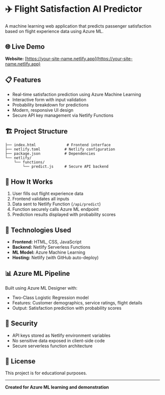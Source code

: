 # ✈️ Flight Satisfaction AI Predictor

A machine learning web application that predicts passenger satisfaction based on flight experience data using Azure ML.

## 🌐 Live Demo

**Website:** [https://your-site-name.netlify.app](https://your-site-name.netlify.app)

## 📋 Features

- Real-time satisfaction prediction using Azure Machine Learning
- Interactive form with input validation
- Probability breakdown for predictions
- Modern, responsive UI design
- Secure API key management via Netlify Functions

## 🏗️ Project Structure
```
├── index.html              # Frontend interface
├── netlify.toml           # Netlify configuration
├── package.json           # Dependencies
└── netlify/
    └── functions/
        └── predict.js     # Secure API backend
```

## 🚀 How It Works

1. User fills out flight experience data
2. Frontend validates all inputs
3. Data sent to Netlify Function (`/api/predict`)
4. Function securely calls Azure ML endpoint
5. Prediction results displayed with probability scores

## 🔧 Technologies Used

- **Frontend:** HTML, CSS, JavaScript
- **Backend:** Netlify Serverless Functions
- **ML Model:** Azure Machine Learning
- **Hosting:** Netlify (with GitHub auto-deploy)

## 📊 Azure ML Pipeline

Built using Azure ML Designer with:
- Two-Class Logistic Regression model
- Features: Customer demographics, service ratings, flight details
- Output: Satisfaction prediction with probability scores

## 🔐 Security

- API keys stored as Netlify environment variables
- No sensitive data exposed in client-side code
- Secure serverless function architecture

## 📝 License

This project is for educational purposes.

---

**Created for Azure ML learning and demonstration**
